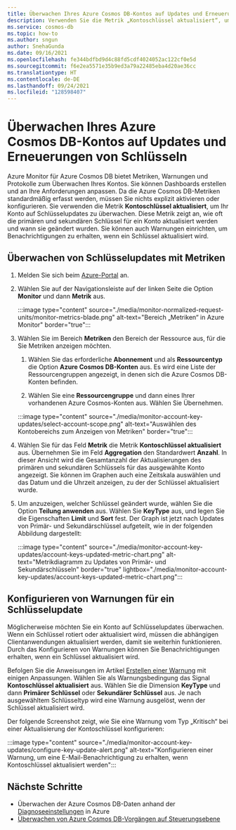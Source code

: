 ```yaml
---
title: Überwachen Ihres Azure Cosmos DB-Kontos auf Updates und Erneuerungen von Schlüsseln
description: Verwenden Sie die Metrik „Kontoschlüssel aktualisiert“, um Ihr Konto auf Schlüsselupdates zu überwachen. Diese Metrik zeigt an, wie oft die primären und sekundären Schlüssel für ein Konto aktualisiert werden und wann sie geändert wurden.
ms.service: cosmos-db
ms.topic: how-to
ms.author: sngun
author: SnehaGunda
ms.date: 09/16/2021
ms.openlocfilehash: fe344bdfbd9d4c88fd5cdf4024052ac122cf0e5d
ms.sourcegitcommit: f6e2ea5571e35b9ed3a79a22485eba4d20ae36cc
ms.translationtype: HT
ms.contentlocale: de-DE
ms.lasthandoff: 09/24/2021
ms.locfileid: "128598407"
---
```

# <a name="monitor-your-azure-cosmos-db-account-for-key-updates-and-key-regeneration"></a>Überwachen Ihres Azure Cosmos DB-Kontos auf Updates und Erneuerungen von Schlüsseln

Azure Monitor für Azure Cosmos DB bietet Metriken, Warnungen und Protokolle zum Überwachen Ihres Kontos. Sie können Dashboards erstellen und an Ihre Anforderungen anpassen. Da die Azure Cosmos DB-Metriken standardmäßig erfasst werden, müssen Sie nichts explizit aktivieren oder konfigurieren. Sie verwenden die Metrik **Kontoschlüssel aktualisiert**, um Ihr Konto auf Schlüsselupdates zu überwachen. Diese Metrik zeigt an, wie oft die primären und sekundären Schlüssel für ein Konto aktualisiert werden und wann sie geändert wurden. Sie können auch Warnungen einrichten, um Benachrichtigungen zu erhalten, wenn ein Schlüssel aktualisiert wird.

## <a name="monitor-key-updates-with-metrics"></a>Überwachen von Schlüsselupdates mit Metriken

1. Melden Sie sich beim [Azure-Portal](https://portal.azure.com/) an.

1. Wählen Sie auf der Navigationsleiste auf der linken Seite die Option **Monitor** und dann **Metrik** aus.

   :::image type="content" source="./media/monitor-normalized-request-units/monitor-metrics-blade.png" alt-text="Bereich „Metriken“ in Azure Monitor" border="true":::

1. Wählen Sie im Bereich **Metriken** den Bereich der Ressource aus, für die Sie Metriken anzeigen möchten.

   1. Wählen Sie das erforderliche **Abonnement** und als **Ressourcentyp** die Option **Azure Cosmos DB-Konten** aus. Es wird eine Liste der Ressourcengruppen angezeigt, in denen sich die Azure Cosmos DB-Konten befinden.

   1. Wählen Sie eine **Ressourcengruppe** und dann eines Ihrer vorhandenen Azure Cosmos-Konten aus. Wählen Sie Übernehmen.

   :::image type="content" source="./media/monitor-account-key-updates/select-account-scope.png" alt-text="Auswählen des Kontobereichs zum Anzeigen von Metriken" border="true":::

1. Wählen Sie für das Feld **Metrik** die Metrik **Kontoschlüssel aktualisiert** aus. Übernehmen Sie im Feld **Aggregation** den Standardwert **Anzahl**. In dieser Ansicht wird die Gesamtanzahl der Aktualisierungen des primären und sekundären Schlüssels für das ausgewählte Konto angezeigt. Sie können im Graphen auch eine Zeitskala auswählen und das Datum und die Uhrzeit anzeigen, zu der der Schlüssel aktualisiert wurde.

1. Um anzuzeigen, welcher Schlüssel geändert wurde, wählen Sie die Option **Teilung anwenden** aus. Wählen Sie **KeyType** aus, und legen Sie die Eigenschaften **Limit** und **Sort** fest. Der Graph ist jetzt nach Updates von Primär- und Sekundärschlüssel aufgeteilt, wie in der folgenden Abbildung dargestellt:

   :::image type="content" source="./media/monitor-account-key-updates/account-keys-updated-metric-chart.png" alt-text="Metrikdiagramm zu Updates von Primär- und Sekundärschlüsseln" border="true" lightbox="./media/monitor-account-key-updates/account-keys-updated-metric-chart.png":::

## <a name="configure-alerts-for-a-key-update"></a>Konfigurieren von Warnungen für ein Schlüsselupdate

Möglicherweise möchten Sie ein Konto auf Schlüsselupdates überwachen. Wenn ein Schlüssel rotiert oder aktualisiert wird, müssen die abhängigen Clientanwendungen aktualisiert werden, damit sie weiterhin funktionieren. Durch das Konfigurieren von Warnungen können Sie Benachrichtigungen erhalten, wenn ein Schlüssel aktualisiert wird.

Befolgen Sie die Anweisungen im Artikel [Erstellen einer Warnung](create-alerts.md) mit einigen Anpassungen. Wählen Sie als Warnungsbedingung das Signal **Kontoschlüssel aktualisiert** aus. Wählen Sie die Dimension **KeyType** und dann **Primärer Schlüssel** oder **Sekundärer Schlüssel** aus. Je nach ausgewähltem Schlüsseltyp wird eine Warnung ausgelöst, wenn der Schlüssel aktualisiert wird.

Der folgende Screenshot zeigt, wie Sie eine Warnung vom Typ „Kritisch“ bei einer Aktualisierung der Kontoschlüssel konfigurieren:

:::image type="content" source="./media/monitor-account-key-updates/configure-key-update-alert.png" alt-text="Konfigurieren einer Warnung, um eine E-Mail-Benachrichtigung zu erhalten, wenn Kontoschlüssel aktualisiert werden":::

## <a name="next-steps"></a>Nächste Schritte

* Überwachen der Azure Cosmos DB-Daten anhand der [Diagnoseeinstellungen](cosmosdb-monitor-resource-logs.md) in Azure
* [Überwachen von Azure Cosmos DB-Vorgängen auf Steuerungsebene](audit-control-plane-logs.md)
